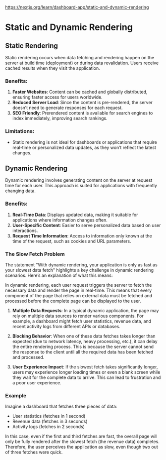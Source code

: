 https://nextjs.org/learn/dashboard-app/static-and-dynamic-rendering

# Static and Dynamic Rendering

## Static Rendering
Static rendering occurs when data fetching and rendering happen on the server at build time (deployment) or during data revalidation. Users receive cached results when they visit the application.

### Benefits:
1. **Faster Websites**: Content can be cached and globally distributed, ensuring faster access for users worldwide.
2. **Reduced Server Load**: Since the content is pre-rendered, the server doesn’t need to generate responses for each request.
3. **SEO Friendly**: Prerendered content is available for search engines to index immediately, improving search rankings.

### Limitations:
- Static rendering is not ideal for dashboards or applications that require real-time or personalized data updates, as they won’t reflect the latest changes.

## Dynamic Rendering 
Dynamic rendering involves generating content on the server at request time for each user. This approach is suited for applications with frequently changing data.

### Benefits:
1. **Real-Time Data**: Displays updated data, making it suitable for applications where information changes often.
2. **User-Specific Content**: Easier to serve personalized data based on user interactions.
3. **Request Time Information**: Access to information only known at the time of the request, such as cookies and URL parameters.

### The Slow Fetch Problem
The statement "With dynamic rendering, your application is only as fast as your slowest data fetch" highlights a key challenge in dynamic rendering scenarios. Here’s an explanation of what this means:

In dynamic rendering, each user request triggers the server to fetch the necessary data and render the page in real-time. This means that every component of the page that relies on external data must be fetched and processed before the complete page can be displayed to the user.

1. **Multiple Data Requests**: In a typical dynamic application, the page may rely on multiple data sources to render various components. For example, a dashboard might fetch user statistics, revenue data, and recent activity logs from different APIs or databases.

2. **Blocking Behavior**: When one of these data fetches takes longer than expected (due to network latency, heavy processing, etc.), it can delay the entire rendering process. This is because the server cannot send the response to the client until all the required data has been fetched and processed.

3. **User Experience Impact**: If the slowest fetch takes significantly longer, users may experience longer loading times or even a blank screen while they wait for the complete data to arrive. This can lead to frustration and a poor user experience.

### Example

Imagine a dashboard that fetches three pieces of data:
- User statistics (fetches in 1 second)
- Revenue data (fetches in 3 seconds)
- Activity logs (fetches in 2 seconds)

In this case, even if the first and third fetches are fast, the overall page will only be fully rendered after the slowest fetch (the revenue data) completes. Therefore, the user perceives the application as slow, even though two out of three fetches were quick.
